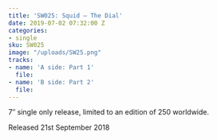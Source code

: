```yaml
---
title: 'SW025: Squid – The Dial'
date: 2019-07-02 07:32:00 Z
categories:
- single
sku: SW025
image: "/uploads/SW25.png"
tracks:
- name: 'A side: Part 1'
  file: 
- name: 'B side: Part 2'
  file: 
---
```


7″ single only release, limited to an edition of 250 worldwide.

Released 21st September 2018
